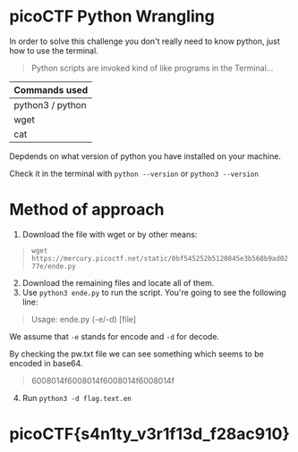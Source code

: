 # picoCTF Python Wrangling

In order to solve this challenge you don't really need to know python, just how to use the terminal.
> Python scripts are invoked kind of like programs in the Terminal...

| Commands used  | 
| ------------- | 
| python3 / python | 
| wget | 
| cat | 

Depdends on what version of python you have installed on your machine.

Check it in the terminal with `python --version` or `python3 --version`
# Method of approach

1. Download the file with wget or by other means:
>  `wget https://mercury.picoctf.net/static/0bf545252b5120845e3b568b9ad0277e/ende.py`
2. Download the remaining files and locate all of them.
3. Use `python3 ende.py` to run the script.
You're going to see the following line:
> Usage: ende.py (-e/-d) [file]

We assume that `-e` stands for encode and `-d` for decode.

By checking the pw.txt file we can see something which seems to be encoded in base64.
> 6008014f6008014f6008014f6008014f

4. Run `python3 -d flag.text.en`
# picoCTF{s4n1ty_v3r1f13d_f28ac910}



